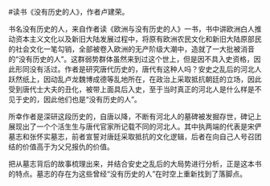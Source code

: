 #读书《没有历史的人》，作者卢建荣。

书名没有历史的人，来自作者读《欧洲与没有历史的人》一书，书中讲欧洲白人推动资本主义文化以及新旧大陆发展过程中，将原有欧洲农民文化和新旧大陆原部民的社会文化一笔勾销，全部被卷入欧洲的无产阶级大潮中，造就了一大批被消音的“没有历史的人”。这群弱势群体虽然来到过这个世上，但是因不具入史资格，因此形同没有活过。作者是研究唐代历史的，唐代有这种人吗？安史之乱后的河北人跃然纸上，因动乱卢龙魏博成德等乱地所在，在政治上采取抵抗朝廷的立场，因此受到唐代士大夫的丑化，被带上面具后入史，至于当时真正的河北人是什么样是不见于史的，因此他们也是“没有历史的人”。

所幸作者是深研这段历史的，自唐以降，不断有河北人的墓碑被发掘存世，碑记上展现出了一个个活生生与唐代官家所记载不同的河北人。其中执两端的代表是宋俨墓志和张怀实墓志，前者宣誓对唐廷采取抵抗的文化逻辑，后者在向自己人号召团结的价值高于为父兄报仇的价值。

把从墓志背后的故事梳理出来，并结合安史之乱后的大局势进行分析，正是这本书的特点。墓志的存在为这些曾经“没有历史的人”在时空上重新找到了落脚点。
